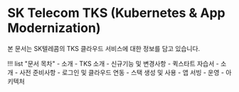
# SK Telecom TKS (Kubernetes & App Modernization)

본 문서는 SK텔레콤의 TKS 클라우드 서비스에 대한 정보를 담고 있습니다. 
    

!!! list "문서 목차"
    - 소개
        - TKS 소개
        - 신규기능 및 변경사항 
    - 퀵스타트 자습서
        - 소개
        - 사전 준비사항
        - 로그인 및 클라우드 연동
        - 스택 생성 및 사용
        - 앱 서빙
        - 운영
    - 아키텍처  